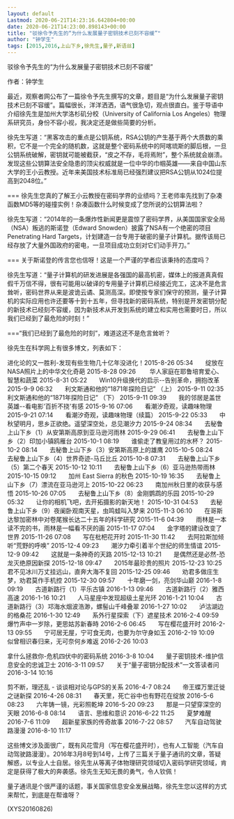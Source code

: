 ```yaml
---
layout: default
Lastmod: 2020-06-21T14:23:16.642804+00:00
date: 2020-06-21T14:23:00.898143+00:00
title: "驳徐令予先生的“为什么发展量子密钥技术已刻不容缓”"
author: "钟学生"
tags: [2015,2016,上山下乡,徐先生,量子,新语丝]
---
```


驳徐令予先生的“为什么发展量子密钥技术已刻不容缓”

作者：钟学生

最近，观察者网公布了一篇徐令予先生撰写的文章，题目是“为什么发展量子密钥技术已刻不容缓”。篇幅很长，洋洋洒洒，语气很急切，观点很直白。鉴于导语中介绍徐先生是加州大学洛杉矶分校（University of California Los Angeles）物理系研究员，身份不容小视，我决定还是做些简要的分析。

徐先生写道：“黑客攻击的重点是公钥系统，RSA公钥的产生基于两个大质数的乘积，它不是一个完全的随机数，这就是整个密码系统中的阿喀琉斯的脚后根，一旦公钥系统破解，密钥就可能被截获，“皮之不存，毛将焉附”，整个系统就会崩溃。发现这些公钥算法安全隐患的顶尖权威就是一位中华的巾帼英雄——来自中国山东大学的王小云教授。近年来美国技术标准局已经强烈建议把RSA公钥从1024位提高到2048位。”

=== 徐先生您真的了解王小云教授在密码学界的业绩吗？王老师率先找到了杂凑函数MD5等的碰撞实例！杂凑函数什么时候变成了您所说的公钥算法啦？

徐先生写道：“2014年的一条爆炸性新闻更是震惊了密码学界，从美国国家安全局（NSA）叛逃的斯诺登（Edward Snowden）披露了NSA有一个绝密的项目 Penetrating Hard Targets，计划建造一台专用于破密的量子计算机。据传该局已经存放了大量外国政府的密电，一旦项目成功立刻对它们动手开刀。”

=== 关于斯诺登的传言您也信呀！这是一个严谨的学者应该秉持的态度吗？

徐先生写道：“量子计算机的研发进展是各强国的最高机密，媒体上的报道真真假假千万信不得，很有可能用以破译的专用量子计算机已经接近完工，这决不是危言耸听，密码世界从来是波诡云谲、莫测高深。即使按专家们保守的预测，量子计算机的实际应用也许还要等十到十五年，但寻找新的密码系统，特别是开发密钥分配的新技术已经刻不容缓，因为新技术从开发到系统的建立和实用也需要时日，所以我们已经到了最危险的时刻！”

===“我们已经到了最危险的时刻”，难道这还不是危言耸听？

徐先生在科学网上有很多博文，列表如下：

进化论的又一胜利-发现有些生物几十亿年没进化！2015-8-26 05:34　　绽放在NASA照片上的中华文化奇葩  2015-8-28 09:26 　　华人家庭在耶鲁培育爱心、智慧和蔬菜  2015-8-31 05:22　　Win10升级换代的启示--告别革命，拥抱改革  2015-9-9 06:32　　利文斯通和他的“1871年探险日记” （上）  2015-9-11 02:35　　利文斯通和他的“1871年探险日记” （下）  2015-9-11 09:39　　我的邻居是盖世英雄--看电影'百折不挠'有感  2015-9-16 07:06　　看潮汐奇观，读趣味物理   2015-9-21 07:14　　看潮汐奇观，读趣味物理（续篇） 2015-9-22 05:33　　中秋望明月，思乡正欲绝。遥望深空处，总见潮汐力 2015-9-24 08:34　　去秘鲁上山下乡（1）从安第斯高原到亚马逊河雨林 2015-9-29 06:41　　去秘鲁上山下乡（2）印加小镇鸥雁台 2015-10-1 08:19　　谁偷走了教皇用过的水杯？ 2015-10-2 08:14　　去秘鲁上山下乡（3）安第斯高原上的雄鹰 2015-10-5 08:24　　去秘鲁上山下乡（4）世界奇迹-马丘比丘 2015-10-8 07:31　　去秘鲁上山下乡（5）第二个春天 2015-10-12 10:11　　去秘鲁上山下乡（6）亚马逊热带雨林 2015-10-15 09:12　　加州 East Sierra 的秋色 2015-10-19 16:35　　去秘鲁上山下乡（7）漂流在亚马逊河上 2015-10-22 06:23　　南加州秋日里的收获与感悟 2015-10-26 07:05　　去秘鲁上山下乡（8）金刚鹦鹉的乐园 2015-10-29 05:32　　让你的相机飞吧，去开拓摄影的新天地！ 2015-10-31 04:53　　去秘鲁上山下乡（9）夜阑卧观南天星，虫鸣蛙叫入梦来   2015-11-3 06:10　　在哥斯达黎加密林中对卷尾猴长达二十五年的科学研究 2015-11-6 04:39　　雨林是一本读不完的书，雨林是一幅看不厌的画 2015-11-17 07:04　　金字塔的建设改变了世界  2015-11-26 07:08　　写在枇杷花开时 2015-11-30 11:42　　去阿拉斯加倾听“荒野的呼唤” 2015-12-4 09:23　　潮汐力牵引着半个世纪的师生情谊 2015-12-9 09:42　　这就是一条神奇的天路  2015-12-13 10:21　　是偶然还是必然-恐龙灭绝原因新探 2015-12-18 09:47　　2015年最珍贵的照片 2015-12-23 10:25　　君不见冰川万丈挂远山，直奔大海不复回  2015-12-25 09:46　　劝君多做庄生梦，劝君莫作手机控  2015-12-30 09:57　　十年磨一剑，亮剑华山巅  2016-1-8 09:19　　古道新路行（1）平乐古镇  2016-1-13 09:46　　古道新路行（2）雅西高速  2016-1-16 10:21　　人马星座中发现超级土星光环 2016-1-21 10:04　　古道新路行（3）邛海水烟波浩渺，螺髻山千峰叠翠  2016-1-27 10:02　　泸沽湖边的格桑花 2016-1-30 12:49　　系外行星探索（下）遮星技术 2016-2-4 09:59　　爆竹声中一岁除，更思姑苏新春時  2016-2-6 06:45　　写在樱花盛开时  2016-2-13 09:55　　宁可居无屋，宁可食无肉，也要为尔守身如玉  2016-2-19 10:09　　似曾相识春归来，无可奈何乡难返  2016-2-26 10:03

拿什么拯救你-危机四伏中的密码系统 2016-3-8 10:04　　量子密钥技术-维护信息安全的忠诚卫士 2016-3-11 09:57　　关于“量子密钥分配技术”一文答读者问 2016-3-14 10:16

剪不断，理还乱 - 谈谈相对论与GPS的关系 2016-4-7 08:24　　帝王蝶万里迁徙之谜新探 2016-4-26 08:31　　春天里，死亡谷中也有野花在绽放 2016-5-6 08:23　　六年铸一镜，光彩照乾坤  2016-5-20 09:23　　那是一只望穿深空的天眼 2016-6-8 08:14　　语言、思维和意识 2016-6-22 11:25　　夏梦难醒 2016-7-6 11:09　　超新星家族的传奇故事 2016-7-22 08:57　　汽车自动驾驶路漫漫  2016-8-10 11:17

这些博文涉及面很广，既有风花雪月（写在樱花盛开时），也有人工智能（汽车自动驾驶路漫漫）。2016年3月8号到14号，上传了三篇关于量子通讯的文章，答疑解惑，以专业人士自居。徐先生从等离子体物理研究领域切入密码学研究领域，肯定是获得了极大的奔袭感。徐先生无知无畏的勇气，令人钦佩！

量子通讯是个很严谨的话题，事关国家信息安全发展战略，徐先生您以这样的方式来帮忙，到底是在帮谁呀？

(XYS20160826)

